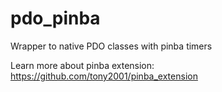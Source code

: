 pdo_pinba
=========

Wrapper to native PDO classes with pinba timers

Learn more about pinba extension: https://github.com/tony2001/pinba_extension

